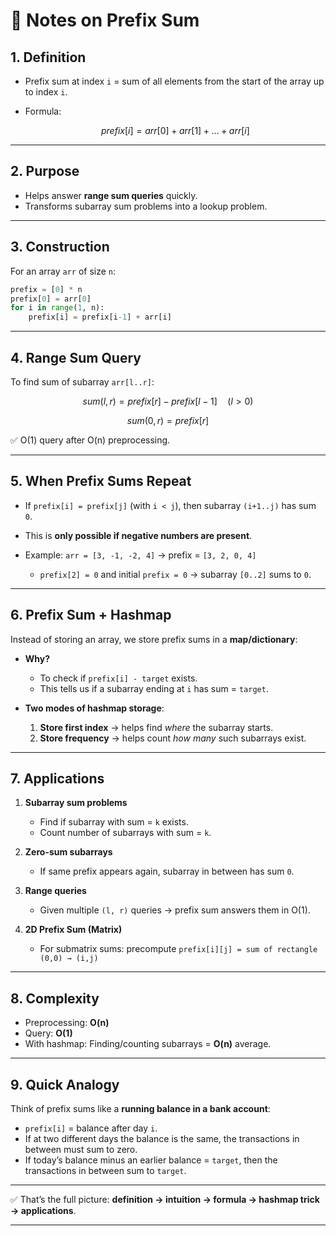 # 📘 Notes on Prefix Sum

## 1. **Definition**

* Prefix sum at index `i` = sum of all elements from the start of the array up to index `i`.
* Formula:

  $$
  prefix[i] = arr[0] + arr[1] + \dots + arr[i]
  $$

---

## 2. **Purpose**

* Helps answer **range sum queries** quickly.
* Transforms subarray sum problems into a lookup problem.

---

## 3. **Construction**

For an array `arr` of size `n`:

```python
prefix = [0] * n
prefix[0] = arr[0]
for i in range(1, n):
    prefix[i] = prefix[i-1] + arr[i]
```

---

## 4. **Range Sum Query**

To find sum of subarray `arr[l..r]`:

$$
sum(l, r) = prefix[r] - prefix[l-1]  \quad (l > 0)
$$

$$
sum(0, r) = prefix[r]
$$

✅ O(1) query after O(n) preprocessing.

---

## 5. **When Prefix Sums Repeat**

* If `prefix[i] = prefix[j]` (with `i < j`), then subarray `(i+1..j)` has sum `0`.
* This is **only possible if negative numbers are present**.
* Example: `arr = [3, -1, -2, 4]` → prefix = `[3, 2, 0, 4]`

  * `prefix[2] = 0` and initial `prefix = 0` → subarray `[0..2]` sums to `0`.

---

## 6. **Prefix Sum + Hashmap**

Instead of storing an array, we store prefix sums in a **map/dictionary**:

* **Why?**

  * To check if `prefix[i] - target` exists.
  * This tells us if a subarray ending at `i` has sum = `target`.

* **Two modes of hashmap storage**:

  1. **Store first index** → helps find *where* the subarray starts.
  2. **Store frequency** → helps count *how many* such subarrays exist.

---

## 7. **Applications**

1. **Subarray sum problems**

   * Find if subarray with sum = `k` exists.
   * Count number of subarrays with sum = `k`.

2. **Zero-sum subarrays**

   * If same prefix appears again, subarray in between has sum `0`.

3. **Range queries**

   * Given multiple `(l, r)` queries → prefix sum answers them in O(1).

4. **2D Prefix Sum (Matrix)**

   * For submatrix sums: precompute `prefix[i][j] = sum of rectangle (0,0) → (i,j)`

---

## 8. **Complexity**

* Preprocessing: **O(n)**
* Query: **O(1)**
* With hashmap: Finding/counting subarrays = **O(n)** average.

---

## 9. **Quick Analogy**

Think of prefix sums like a **running balance in a bank account**:

* `prefix[i]` = balance after day `i`.
* If at two different days the balance is the same, the transactions in between must sum to zero.
* If today’s balance minus an earlier balance = `target`, then the transactions in between sum to `target`.

---

✅ That’s the full picture: **definition → intuition → formula → hashmap trick → applications**.

---

